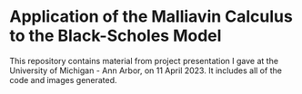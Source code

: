 # Application of the Malliavin Calculus to the Black-Scholes Model
This repository contains material from project presentation I gave at the University of Michigan - Ann Arbor, on 11 April 2023. It includes all of the code and images generated.
